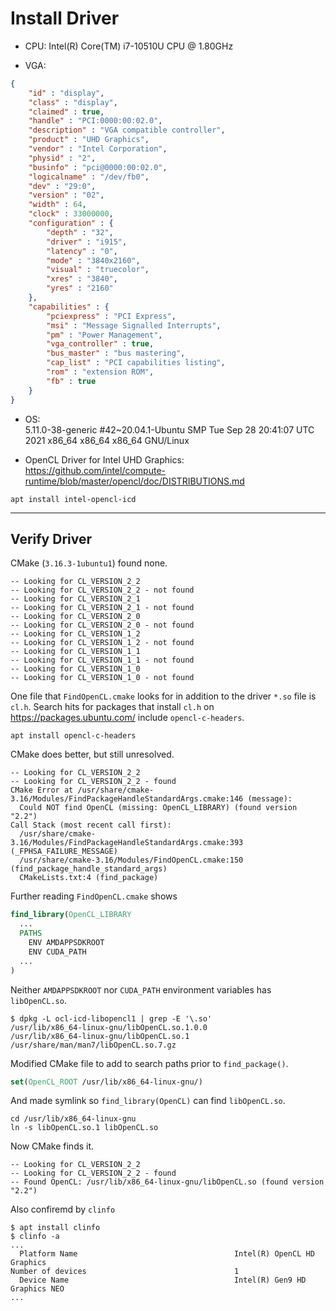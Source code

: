 # Install Driver

- CPU: Intel(R) Core(TM) i7-10510U CPU @ 1.80GHz

- VGA:
```json
{
    "id" : "display",
    "class" : "display",
    "claimed" : true,
    "handle" : "PCI:0000:00:02.0",
    "description" : "VGA compatible controller",
    "product" : "UHD Graphics",
    "vendor" : "Intel Corporation",
    "physid" : "2",
    "businfo" : "pci@0000:00:02.0",
    "logicalname" : "/dev/fb0",
    "dev" : "29:0",
    "version" : "02",
    "width" : 64,
    "clock" : 33000000,
    "configuration" : {
        "depth" : "32",
        "driver" : "i915",
        "latency" : "0",
        "mode" : "3840x2160",
        "visual" : "truecolor",
        "xres" : "3840",
        "yres" : "2160"
    },
    "capabilities" : {
        "pciexpress" : "PCI Express",
        "msi" : "Message Signalled Interrupts",
        "pm" : "Power Management",
        "vga_controller" : true,
        "bus_master" : "bus mastering",
        "cap_list" : "PCI capabilities listing",
        "rom" : "extension ROM",
        "fb" : true
    }
}
```
- OS:  
5.11.0-38-generic #42~20.04.1-Ubuntu SMP Tue Sep 28 20:41:07 UTC 2021 x86_64 x86_64 x86_64 GNU/Linux

- OpenCL Driver for Intel UHD Graphics:  
https://github.com/intel/compute-runtime/blob/master/opencl/doc/DISTRIBUTIONS.md  
```Shell
apt install intel-opencl-icd
```

---

## Verify Driver ##

CMake (`3.16.3-1ubuntu1`) found none.

```
-- Looking for CL_VERSION_2_2
-- Looking for CL_VERSION_2_2 - not found
-- Looking for CL_VERSION_2_1
-- Looking for CL_VERSION_2_1 - not found
-- Looking for CL_VERSION_2_0
-- Looking for CL_VERSION_2_0 - not found
-- Looking for CL_VERSION_1_2
-- Looking for CL_VERSION_1_2 - not found
-- Looking for CL_VERSION_1_1
-- Looking for CL_VERSION_1_1 - not found
-- Looking for CL_VERSION_1_0
-- Looking for CL_VERSION_1_0 - not found
```

One file that `FindOpenCL.cmake` looks for in addition to the driver `*.so` file is `cl.h`. Search hits for packages that install `cl.h` on https://packages.ubuntu.com/ include `opencl-c-headers`.  

```Shell
apt install opencl-c-headers
```

CMake does better, but still unresolved.

```
-- Looking for CL_VERSION_2_2
-- Looking for CL_VERSION_2_2 - found
CMake Error at /usr/share/cmake-3.16/Modules/FindPackageHandleStandardArgs.cmake:146 (message):
  Could NOT find OpenCL (missing: OpenCL_LIBRARY) (found version "2.2")
Call Stack (most recent call first):
  /usr/share/cmake-3.16/Modules/FindPackageHandleStandardArgs.cmake:393 (_FPHSA_FAILURE_MESSAGE)
  /usr/share/cmake-3.16/Modules/FindOpenCL.cmake:150 (find_package_handle_standard_args)
  CMakeLists.txt:4 (find_package)
```

Further reading `FindOpenCL.cmake` shows

```CMake
find_library(OpenCL_LIBRARY
  ...
  PATHS
    ENV AMDAPPSDKROOT
    ENV CUDA_PATH
  ...
)
```

Neither `AMDAPPSDKROOT` nor `CUDA_PATH` environment variables has `libOpenCL.so`.

```Shell
$ dpkg -L ocl-icd-libopencl1 | grep -E '\.so'
/usr/lib/x86_64-linux-gnu/libOpenCL.so.1.0.0
/usr/lib/x86_64-linux-gnu/libOpenCL.so.1
/usr/share/man/man7/libOpenCL.so.7.gz
```

Modified CMake file to add to search paths prior to `find_package()`.

```CMake
set(OpenCL_ROOT /usr/lib/x86_64-linux-gnu/)
```

And made symlink so `find_library(OpenCL)` can find `libOpenCL.so`.

```Shell
cd /usr/lib/x86_64-linux-gnu
ln -s libOpenCL.so.1 libOpenCL.so
```

Now CMake finds it.

```
-- Looking for CL_VERSION_2_2
-- Looking for CL_VERSION_2_2 - found
-- Found OpenCL: /usr/lib/x86_64-linux-gnu/libOpenCL.so (found version "2.2") 
```

Also confiremd by `clinfo`

```Shell
$ apt install clinfo
$ clinfo -a
...
  Platform Name                                   Intel(R) OpenCL HD Graphics
Number of devices                                 1
  Device Name                                     Intel(R) Gen9 HD Graphics NEO
...
```
